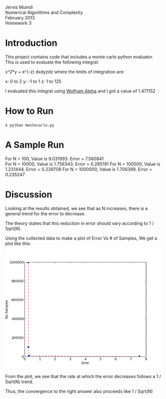 Jervis Muindi   
Numerical Algorithms and Complexity    
February 2013  
Homework 3    

Introduction
============
This project contains code that includes a monte carlo python evaluator. This is used to evaluate the following
integral:

x^2*y + e^(-z) dxdyzdz where the limits of integration are:

x: 0 to 2
y: -1 to 1
z: 1 to 125  

I evaluated this integral using  [Wolfram Alpha](http://goo.gl/FjS3a) and I got a value of 1.471152  


How to Run
==========

`$ python montecarlo.py`


A Sample Run
=============
For N = 100, Value is 9.031993. Error = 7.560841  
For N = 10000, Value is 1.756343. Error = 0.285191 
For N = 100000, Value is 1.231444. Error = 0.239708 
For N = 1000000, Value is 1.706399. Error = 0.235247 


Discussion
===========
Looking at the results obtained, we see that as N increases, there is a general trend for the error to decrease.

The theory states that this reduction in error should vary according to 1 / Sqrt(N).  

Using the collected data to make a plot of Error Vs # of Samples, We get a plot like this:

![Graph](./graph.png "Graph")


From the plot, we see that the rate at which the error decreases follows a 1 / Sqrt(N) trend.  

Thus, the convergence to the right answer also proceeds like 1 / Sqrt(N)

